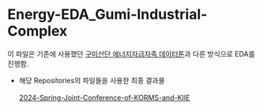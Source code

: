 # Energy-EDA_Gumi-Industrial-Complex
이 파일은 기존에 사용했던 [구미산단 에너지자급자족 데이터톤](https://github.com/jaejunchoe/2023-Gumi-Industrial-Complex-Energy-Self-Sufficiency-Datathon)과 다른 방식으로 EDA를 진행함.

- 해당 Repositories의 파일들을 사용한 최종 결과물
<br/><br/>
[2024-Spring-Joint-Conference-of-KORMS-and-KIIE](https://github.com/jaejunchoe/2024-Spring-Joint-Conference-of-KORMS-and-KIIE?tab=readme-ov-file)
